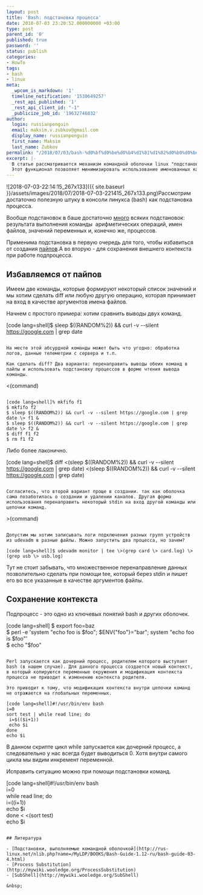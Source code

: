 ```yaml
---
layout: post
title: 'Bash: подстановка процесса'
date: 2018-07-03 23:20:52.000000000 +03:00
type: post
parent_id: '0'
published: true
password: ''
status: publish
categories:
- HowTo
tags:
- bash
- linux
meta:
  _wpcom_is_markdown: '1'
  timeline_notification: '1530649257'
  _rest_api_published: '1'
  _rest_api_client_id: "-1"
  _publicize_job_id: '19632746832'
author:
  login: russianpenguin
  email: maksim.v.zubkov@gmail.com
  display_name: russianpenguin
  first_name: Maksim
  last_name: Zubkov
permalink: "/2018/07/03/bash-%d0%bf%d0%be%d0%b4%d1%81%d1%82%d0%b0%d0%bd%d0%be%d0%b2%d0%ba%d0%b0-%d0%bf%d1%80%d0%be%d1%86%d0%b5%d1%81%d1%81%d0%b0/"
excerpt: |-
  В статье рассматривается механизм командной оболочки linux "подстановка процессов".
  Этот функционал позволяет минимизировать использование именованных каналов для связи между командами или процессами.
---
```

![2018-07-03-22:14:15_267x133]({{ site.baseurl }}/assets/images/2018/07/2018-07-03-221415_267x133.png)Рассмотрим достаточно полезную штуку в консоли линукса (bash) как подстановка процесса.

Вообще подстановок в баше достаточно [много](http://rus-linux.net/nlib.php?name=/MyLDP/BOOKS/Bash-Guide-1.12-ru/bash-guide-03-4.html) всяких подстановок: результата выполнения команды&nbsp; арифметических операций, имен файлов, значений переменных и, конечно же, процессов.

Применима подстановка в первую очередь для того, чтобы избавиться от создания [пайпов](http://russianpenguin.ru/2014/05/10/linux-%d0%b8%d0%bc%d0%b5%d0%bd%d0%be%d0%b2%d0%b0%d0%bd%d0%bd%d1%8b%d0%b5-%d0%ba%d0%b0%d0%bd%d0%b0%d0%bb%d1%8b/).А во вторую - для сохранения внешнего контекста при работе подпроцесса.

## Избавляемся от пайпов

Имеем две команды, которые формируют некоторый список значений и мы хотим сделать diff или любую другую операцию, которая принимает на вход в качестве аргументов имена файлов.

<!--more-->

Начнем с простого примера: хотим сравнить выводы двух команд.

[code lang=shell]$ sleep $((RANDOM%2)) && curl -v --silent https://google.com | grep date
```

На месте этой абсурдной команды может быть что угодно: обработка логов, данные телеметрии с сервера и т.п.

Как сделать diff? Два варианта: перенаправить выводы обеих команд в пайпы и использовать подстановку процессов в форме чтения вывода команды.

```
\<(command)
```

[code lang=shell]% mkfifo f1  
$ mkfifo f2  
$ sleep $((RANDOM%2)) && curl -v --silent https://google.com | grep date \> f1 &  
$ sleep $((RANDOM%2)) && curl -v --silent https://google.com | grep date \> f2 &  
$ diff f1 f2  
$ rm f1 f2
```

Либо более лаконично.

[code lang=shell]$ diff \<(sleep $((RANDOM%2)) && curl -v --silent https://google.com | grep date) \<(sleep $((RANDOM%2)) && curl -v --silent https://google.com | grep date)
```

Согласитесь, что второй вариант проще в создании. так как оболочка сама позаботилась о создании и удалении каналов. Другая форма использования перенаправить некоторый stdin на вход другой команды или цепочки команд.

```
\>(command)
```

Допустим мы хотим записывать логи подключения разных групп устройств из udevadm в разные файлы. Можно запустить два процесса, но зачем?

[code lang=shell]$ udevadm monitor | tee \>(grep card \> card.log) \>(grep usb \> usb.log)
```

Тут не стоит забывать, что множественное перенаправление данных позволительно сделать при помощи tee, который берез stdin и пишет его во все указанные в качестве аргументов файлы.

## Сохранение контекста

Подпроцесс - это одно из ключевых понятий bash и других оболочек.

[code lang=shell] $ export foo=baz  
$ perl -e 'system "echo foo is \$foo"; $ENV{"foo"}="bar"; system "echo foo is \$foo"'  
$ echo "$foo"
```

Perl запускается как дочерний процесс, родителем которого выступает bash (в нашем случае). Для данного процесса создается новый контекст, в который копируются переменные окружения и модификация контекста процесса не приводит к изменению контекста родителя.

Это приводит к тому, что модификация контекста внутри цепочки команд не отражается на глобальных переменных.

[code lang=shell]#!/usr/bin/env bash  
i=0  
sort test | while read line; do  
 i=$(($i+1))  
 echo $i  
done  
echo $i
```

В данном скрипте цикл while запускается как дочерний процесс, а следовательно у нас всегда будет выводиться 0. Хотя внутри самого цикла мы видим инкремент переменной.

Исправить ситуацию можно при помощи подстановки команд.

[code lang=shell]#!/usr/bin/env bash  
i=0  
while read line; do  
 i=$(($i+1))  
 echo $i  
done \< \<(sort test)  
echo $i
```

## Литература

- [Подстановки, выполняемые командной оболочкой](http://rus-linux.net/nlib.php?name=/MyLDP/BOOKS/Bash-Guide-1.12-ru/bash-guide-03-4.html)
- [Process Substitution](http://mywiki.wooledge.org/ProcessSubstitution)
- [SubShell](http://mywiki.wooledge.org/SubShell)

&nbsp;

